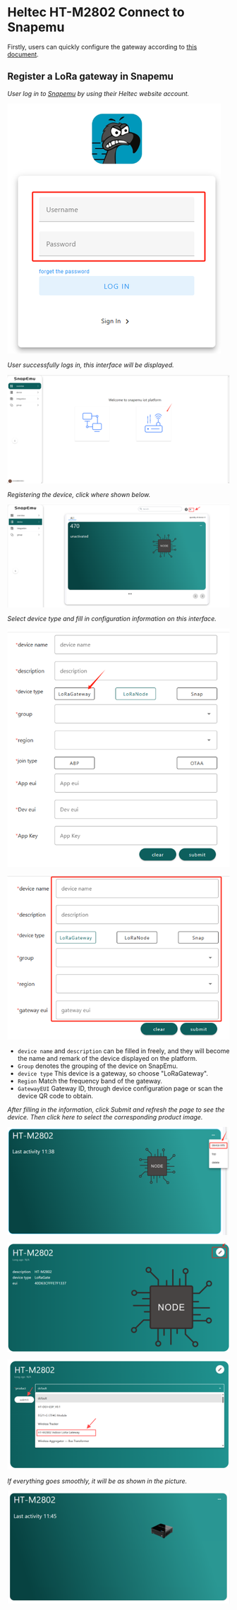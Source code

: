 # Heltec HT-M2802 Connect to Snapemu

Firstly, users can quickly configure the gateway according to [this document](https://docs.heltec.cn/en/gateway/ht-m2802/quick_start.html).

## Register a LoRa gateway in Snapemu

*User log in to [Snapemu](https://platform.snapemu.com/dashboard/) by using their Heltec website account.*

 ![](img/heltec_ht-m2802_connect_to_snapemu/1.png)

*User successfully logs in, this interface will be displayed.* 

![](img/heltec_ht-m2802_connect_to_snapemu/2.png)

*Registering the device, click where shown below.*

![](img/heltec_ht-m2802_connect_to_snapemu/3.png)

*Select device type and fill in configuration information on this interface.*

![](img/heltec_ht-m2802_connect_to_snapemu/4.png)



![](img/heltec_ht-m2802_connect_to_snapemu/5.png)

   - `device name` and `description` can be filled in freely, and they will become the name and remark of the device displayed on the platform. 
   - `Group` denotes the grouping of the device on SnapEmu.
   - `device type` This device is a gateway, so choose "LoRaGateway".
   - `Region` Match the frequency band of the gateway.
   - `GatewayEUI` Gateway ID, through device configuration page or scan the device QR code to obtain.

*After filling in the information, click Submit and refresh the page to see the device. Then click here to select the corresponding product image.*

![](img/heltec_ht-m2802_connect_to_snapemu/6.png)

![](img/heltec_ht-m2802_connect_to_snapemu/7.png)

![](img/heltec_ht-m2802_connect_to_snapemu/8.png)

*If everything goes smoothly, it will be as shown in the picture.*

![](img/heltec_ht-m2802_connect_to_snapemu/9.png)

